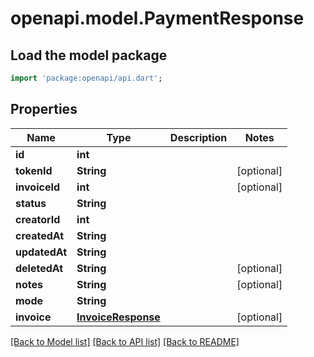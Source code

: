 # openapi.model.PaymentResponse

## Load the model package
```dart
import 'package:openapi/api.dart';
```

## Properties
Name | Type | Description | Notes
------------ | ------------- | ------------- | -------------
**id** | **int** |  | 
**tokenId** | **String** |  | [optional] 
**invoiceId** | **int** |  | [optional] 
**status** | **String** |  | 
**creatorId** | **int** |  | 
**createdAt** | **String** |  | 
**updatedAt** | **String** |  | 
**deletedAt** | **String** |  | [optional] 
**notes** | **String** |  | [optional] 
**mode** | **String** |  | 
**invoice** | [**InvoiceResponse**](InvoiceResponse.md) |  | [optional] 

[[Back to Model list]](../README.md#documentation-for-models) [[Back to API list]](../README.md#documentation-for-api-endpoints) [[Back to README]](../README.md)


